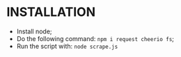 # INSTALLATION

*   Install node;
*   Do the following command: ```npm i request cheerio fs```;
*   Run the script with: ```node scrape.js```